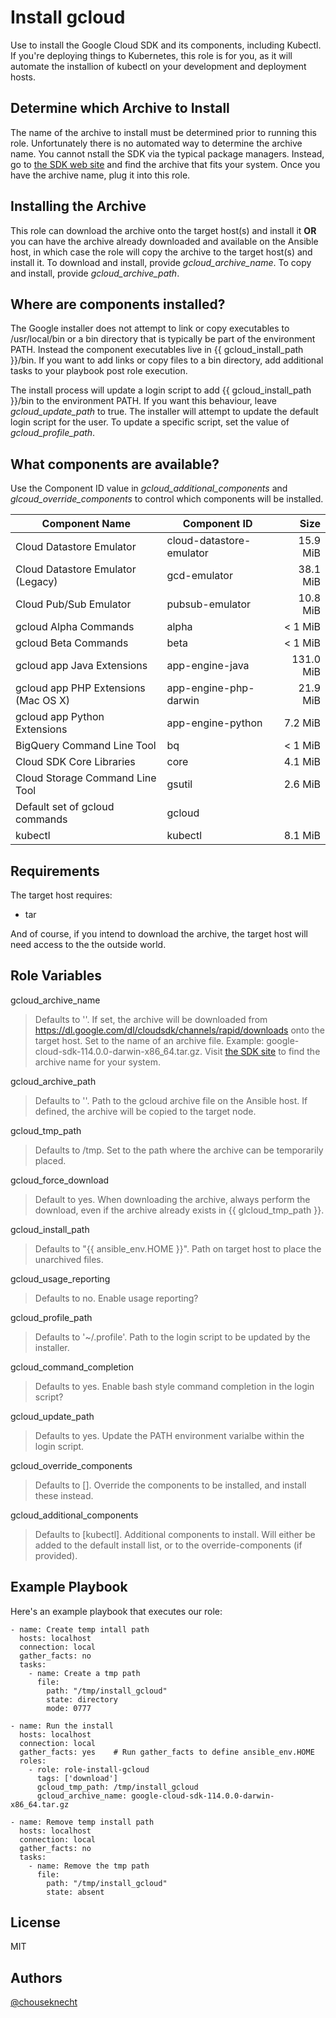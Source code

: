 Install gcloud 
==============

Use to install the Google Cloud SDK and its components, including Kubectl. If you're deploying
things to Kubernetes, this role is for you, as it will automate the installion of kubectl on your
development and deployment hosts.

Determine which Archive to Install
----------------------------------

The name of the archive to install must be determined prior to running this role. 
Unfortunately there is no automated way to determine the archive name. You cannot nstall 
the SDK via the typical package managers. Instead, go to [the SDK web site](https://cloud.google.com/sdk/) 
and find the archive that fits your system. Once you have the archive name, plug it 
into this role. 

Installing the Archive
----------------------

This role can download the archive onto the target host(s) and install it **OR** you can have 
the archive already downloaded and available on the Ansible host, in which case the role will
copy the archive to the target host(s) and install it. To download and install, provide 
*gcloud_archive_name*. To copy and install, provide *gcloud_archive_path*. 


Where are components installed?
-------------------------------

The Google installer does not attempt to link or copy executables to /usr/local/bin or a 
bin directory that is typically be part of the environment PATH. Instead the component 
executables live in {{ gcloud_install_path }}/bin. If you want to add links or copy files to a bin 
directory, add additional tasks to your playbook post role execution. 

The install process will update a login script to add {{ gcloud_install_path }}/bin to the 
environment PATH. If you want this behaviour, leave *gcloud_update_path* to true. The installer 
will attempt to update the default login script for the user. To update a specific script, set the
value of *gcloud_profile_path*.

What components are available?
------------------------------
Use the Component ID value in *gcloud_additional_components* and *glcoud_override_components* to
control which components will be installed.

Component Name | Component ID | Size
--- | --- | ---:
Cloud Datastore Emulator | cloud-datastore-emulator | 15.9 MiB
Cloud Datastore Emulator (Legacy) | gcd-emulator | 38.1 MiB
Cloud Pub/Sub Emulator | pubsub-emulator | 10.8 MiB
gcloud Alpha Commands | alpha | < 1 MiB
gcloud Beta Commands | beta | < 1 MiB
gcloud app Java Extensions | app-engine-java | 131.0 MiB
gcloud app PHP Extensions (Mac OS X) | app-engine-php-darwin | 21.9 MiB
gcloud app Python Extensions | app-engine-python | 7.2 MiB
BigQuery Command Line Tool | bq | < 1 MiB
Cloud SDK Core Libraries | core | 4.1 MiB
Cloud Storage Command Line Tool | gsutil | 2.6 MiB
Default set of gcloud commands | gcloud |  
kubectl | kubectl | 8.1 MiB

Requirements
------------

The target host requires:

- tar 

And of course, if you intend to download the archive, the target host will need access to the 
the outside world.


Role Variables
--------------
gcloud_archive_name
> Defaults to ''. If set, the archive will be downloaded from https://dl.google.com/dl/cloudsdk/channels/rapid/downloads
> onto the target host. Set to the name of an archive file. Example: google-cloud-sdk-114.0.0-darwin-x86_64.tar.gz. 
> Visit [the SDK site](https://cloud.google.com/sdk/) to find the archive name for your system. 

gcloud_archive_path
> Defaults to ''. Path to the gcloud archive file on the Ansible host. If defined, the archive will be copied to the target node. 

gcloud_tmp_path
> Defaults to /tmp. Set to the path where the archive can be temporarily placed.

gcloud_force_download
> Default to yes. When downloading the archive, always perform the download, even if the archive already exists in {{ glcloud_tmp_path }}.

gcloud_install_path
> Defaults to "{{ ansible_env.HOME }}". Path on target host to place the unarchived files.

gcloud_usage_reporting
> Defaults to no. Enable usage reporting?

gcloud_profile_path
> Defaults to '~/.profile'. Path to the login script to be updated by the installer.

gcloud_command_completion
> Defaults to yes. Enable bash style command completion in the login script?

gcloud_update_path
> Defaults to yes. Update the PATH environment varialbe within the login script.

gcloud_override_components
> Defaults to []. Override the components to be installed, and install these instead. 

gcloud_additional_components
> Defaults to [kubectl]. Additional components to install. Will either be added to the default install list, or to the override-components (if provided). 

Example Playbook
----------------

Here's an example playbook that executes our role:

    - name: Create temp intall path 
      hosts: localhost
      connection: local
      gather_facts: no
      tasks:
        - name: Create a tmp path
          file:
            path: "/tmp/install_gcloud"
            state: directory
            mode: 0777
    
    - name: Run the install
      hosts: localhost
      connection: local
      gather_facts: yes    # Run gather_facts to define ansible_env.HOME
      roles:
        - role: role-install-gcloud
          tags: ['download']
          gcloud_tmp_path: /tmp/install_gcloud 
          gcloud_archive_name: google-cloud-sdk-114.0.0-darwin-x86_64.tar.gz

    - name: Remove temp install path
      hosts: localhost
      connection: local
      gather_facts: no
      tasks:
        - name: Remove the tmp path
          file:
            path: "/tmp/install_gcloud"
            state: absent

License
-------

MIT

Authors
-------

[@chouseknecht](https://github.com/chouseknecht)

